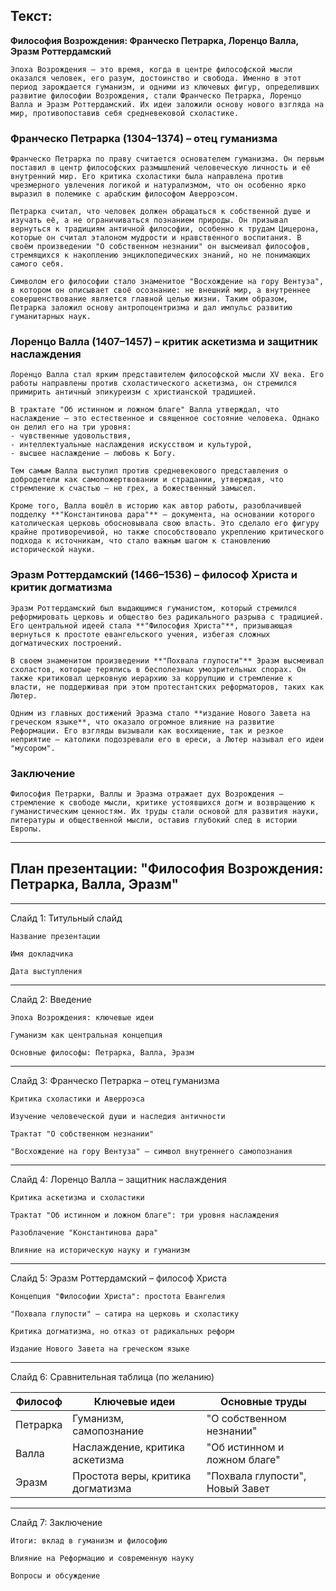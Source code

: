## Текст:
**Философия Возрождения: Франческо Петрарка, Лоренцо Валла, Эразм Роттердамский**
	
	Эпоха Возрождения – это время, когда в центре философской мысли оказался человек, его разум, достоинство и свобода. Именно в этот период зарождается гуманизм, и одними из ключевых фигур, определивших развитие философии Возрождения, стали Франческо Петрарка, Лоренцо Валла и Эразм Роттердамский. Их идеи заложили основу нового взгляда на мир, противопоставив себя средневековой схоластике.

### **Франческо Петрарка (1304–1374) – отец гуманизма**
	
	Франческо Петрарка по праву считается основателем гуманизма. Он первым поставил в центр философских размышлений человеческую личность и её внутренний мир. Его критика схоластики была направлена против чрезмерного увлечения логикой и натурализмом, что он особенно ярко выразил в полемике с арабским философом Аверроэсом.
	
	Петрарка считал, что человек должен обращаться к собственной душе и изучать её, а не ограничиваться познанием природы. Он призывал вернуться к традициям античной философии, особенно к трудам Цицерона, которые он считал эталоном мудрости и нравственного воспитания. В своём произведении "О собственном незнании" он высмеивал философов, стремящихся к накоплению энциклопедических знаний, но не понимающих самого себя.
	
	Символом его философии стало знаменитое "Восхождение на гору Вентуза", в котором он описывает своё осознание: не внешний мир, а внутреннее совершенствование является главной целью жизни. Таким образом, Петрарка заложил основу антропоцентризма и дал импульс развитию гуманитарных наук.

### **Лоренцо Валла (1407–1457) – критик аскетизма и защитник наслаждения**
	
	Лоренцо Валла стал ярким представителем философской мысли XV века. Его работы направлены против схоластического аскетизма, он стремился примирить античный эпикуреизм с христианской традицией.
	
	В трактате "Об истинном и ложном благе" Валла утверждал, что наслаждение – это естественное и священное состояние человека. Однако он делил его на три уровня:
	- чувственные удовольствия,
	- интеллектуальные наслаждения искусством и культурой,
	- высшее наслаждение – любовь к Богу.
	
	Тем самым Валла выступил против средневекового представления о добродетели как самопожертвовании и страдании, утверждая, что стремление к счастью – не грех, а божественный замысел.
	
	Кроме того, Валла вошёл в историю как автор работы, разоблачившей подделку **"Константинова дара"** – документа, на основании которого католическая церковь обосновывала свою власть. Это сделало его фигуру крайне противоречивой, но также способствовало укреплению критического подхода к источникам, что стало важным шагом к становлению исторической науки.

### **Эразм Роттердамский (1466–1536) – философ Христа и критик догматизма**
	
	Эразм Роттердамский был выдающимся гуманистом, который стремился реформировать церковь и общество без радикального разрыва с традицией. Его центральной идеей стала **"Философия Христа"**, призывающая вернуться к простоте евангельского учения, избегая сложных догматических построений.
	
	В своем знаменитом произведении **"Похвала глупости"** Эразм высмеивал схоластов, которые терялись в бесполезных умозрительных спорах. Он также критиковал церковную иерархию за коррупцию и стремление к власти, не поддерживая при этом протестантских реформаторов, таких как Лютер.
	
	Одним из главных достижений Эразма стало **издание Нового Завета на греческом языке**, что оказало огромное влияние на развитие Реформации. Его взгляды вызывали как восхищение, так и резкое неприятие – католики подозревали его в ереси, а Лютер называл его идеи "мусором".

### **Заключение**
	
	Философия Петрарки, Валлы и Эразма отражает дух Возрождения – стремление к свободе мысли, критике устоявшихся догм и возвращению к гуманистическим ценностям. Их труды стали основой для развития науки, литературы и общественной мысли, оставив глубокий след в истории Европы.
	
---
## План презентации: "Философия Возрождения: Петрарка, Валла, Эразм"

---
Слайд 1: Титульный слайд

	Название презентации
	
	Имя докладчика
	
	Дата выступления

---
Слайд 2: Введение

	Эпоха Возрождения: ключевые идеи
	
	Гуманизм как центральная концепция
	
	Основные философы: Петрарка, Валла, Эразм

---
Слайд 3: Франческо Петрарка – отец гуманизма

	Критика схоластики и Аверроэса
	
	Изучение человеческой души и наследия античности
	
	Трактат "О собственном незнании"
	
	"Восхождение на гору Вентуза" – символ внутреннего самопознания

---
Слайд 4: Лоренцо Валла – защитник наслаждения

	Критика аскетизма и схоластики
	
	Трактат "Об истинном и ложном благе": три уровня наслаждения
	
	Разоблачение "Константинова дара"
	
	Влияние на историческую науку и гуманизм

---
Слайд 5: Эразм Роттердамский – философ Христа

	Концепция "Философии Христа": простота Евангелия
	
	"Похвала глупости" – сатира на церковь и схоластику
	
	Критика догматизма, но отказ от радикальных реформ
	
	Издание Нового Завета на греческом языке

---
Слайд 6: Сравнительная таблица (по желанию)

| Философ  | Ключевые идеи                     | Основные труды                  |
| -------- | --------------------------------- | ------------------------------- |
| Петрарка | Гуманизм, самопознание            | "О собственном незнании"        |
| Валла    | Наслаждение, критика аскетизма    | "Об истинном и ложном благе"    |
| Эразм    | Простота веры, критика догматизма | "Похвала глупости", Новый Завет |

---
Слайд 7: Заключение

	Итоги: вклад в гуманизм и философию
	
	Влияние на Реформацию и современную науку
	
	Вопросы и обсуждение




